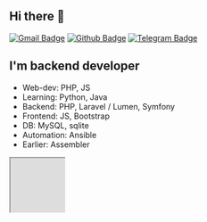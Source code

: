 ## Hi there 👋

[![Gmail Badge](https://img.shields.io/badge/-nazar.tertyshny@gmail.com-c14438?style=flat&logo=Gmail&logoColor=white&link=mailto:nazar.tertyshny@gmail.com)](mailto:nazar.tertyshny@gmail.com)
[![Github Badge](https://img.shields.io/badge/-nazububu-grey?style=flat&logo=github&logoColor=white&link=https://github.com/nazububu/)](https://www.github.com/nazububu/)
[![Telegram Badge](https://img.shields.io/badge/-nazububu-blue?style=flat&logo=telegram&logoColor=white&link=https://t.me/nazububu/)](https://t.me/nazububu/)

## I'm backend developer

- Web-dev: PHP, JS
- Learning: Python, Java
- Backend: PHP, Laravel / Lumen, Symfony
- Frontend: JS, Bootstrap
- DB: MySQL, sqlite
- Automation: Ansible
- Earlier: Assembler

<svg width="100" height="100" xmlns="http://www.w3.org/2000/svg">
<foreignObject width="100" height="100">
    <div xmlns="http://www.w3.org/1999/xhtml">
        <iframe src="https://send.monobank.ua/widget.html?jar=4m2i3AJnhtu8mA3BaiY4PH5XUkDtzd7s&sendId=88J9rG7RH6&type=lhp&textScheme=black&colorScheme=ukraine&shapeScheme=rounded&progressScheme=normal"></iframe>
    </div>
</foreignObject>
</svg>
